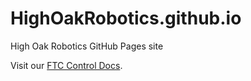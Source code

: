# HighOakRobotics.github.io
High Oak Robotics GitHub Pages site

Visit our [FTC Control Docs](https://highoakrobotics.github.io/FTC-Control-Docs/).
